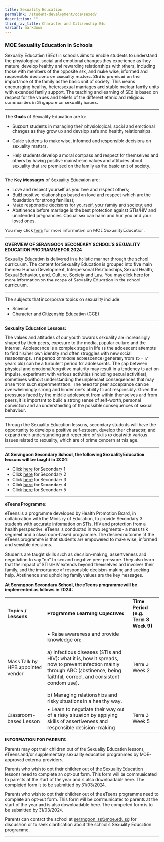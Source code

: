 ```yaml
---
title: Sexuality Education
permalink: /student-development/cce/sexed/
description: ""
third_nav_title: Character and Citizenship Edu
variant: markdown
---
```

### MOE Sexuality Education in Schools


Sexuality Education (SEd) in schools aims to enable students to understand the physiological, social and emotional changes they experience as they mature, develop healthy and rewarding relationships with others, including those with members of the opposite sex, and make wise, informed and responsible decisions on sexuality matters. SEd is premised on the importance of the family as the basic unit of society. This means encouraging healthy, heterosexual marriages and stable nuclear family units with extended family support. The teaching and learning of SEd is based on respect for the values and beliefs of the different ethnic and religious communities in Singapore on sexuality issues.
<hr>

The **Goals** of Sexuality Education are to:

* Support students in managing their physiological, social and emotional changes as they grow up and develop safe and healthy relationships.

* Guide students to make wise, informed and responsible decisions on sexuality matters.

* Help students develop a moral compass and respect for themselves and others by having positive mainstream values and attitudes about sexuality that are premised on the family as the basic unit of society. 
<hr>

The **Key Messages** of Sexuality Education are:

* Love and respect yourself as you love and respect others;
* Build positive relationships based on love and respect (which are the foundation for strong families);
* Make responsible decisions for yourself, your family and society; and
* Abstinence before marriage is the best protection against STIs/HIV and unintended pregnancies. Casual sex can harm and hurt you and your loved ones.

You may click [here](https://go.gov.sg/moe-sexuality-education) for more information on MOE Sexuality Education.

<hr>

**OVERVIEW OF SERANGOON SECONDARY SCHOOL’S SEXUALITY EDUCATION PROGRAMME FOR 2024**

Sexuality Education is delivered in a holistic manner through the school curriculum. The content for Sexuality Education is grouped into five main themes: Human Development, Interpersonal Relationships, Sexual Health, Sexual Behaviour, and, Culture, Society and Law. You may click [here](https://go.gov.sg/moe-sexuality-education-scope) for more information on the scope of Sexuality Education in the school curriculum.
<hr>

The subjects that incorporate topics on sexuality include: 
* Science 
* Character and Citizenship Education (CCE)

<hr>

**Sexuality Education Lessons:**

The values and attitudes of our youth towards sexuality are increasingly shaped by their peers, exposure to the media, popular culture and the internet. Adolescence is a complex stage in life as the adolescent attempts to find his/her own identity and often struggles with new social relationships. The period of middle adolescence (generally from 15 – 17 years old) can be a turbulent period for adolescents. The gap between physical and emotional/cognitive maturity may result in a tendency to act on impulse, experiment with various activities (including sexual activities), sometimes without understanding the unpleasant consequences that may arise from such experimentation. The need for peer acceptance can be overwhelmingly strong and hinder one’s ability to act responsibly.  Given the pressures faced by the middle adolescent from within themselves and from peers, it is important to build a strong sense of self-worth, personal conviction and an understanding of the possible consequences of sexual behaviour. 
<hr>

Through the Sexuality Education lessons, secondary students will have the opportunity to develop a positive self-esteem, develop their character, and expand their understanding and repertoire of skills to deal with various issues related to sexuality, which are of prime concern at this age.
<hr>

**At Serangoon Secondary School, the following Sexuality Education lessons will be taught in 2024:**



* Click [here](/files/Sexuality%20Education/2024/Sec_1_SexEd_2024.pdf) for Secondary 1
* Click [here](/files/Sexuality%20Education/2024/Sec_2_SexEd_2024.pdf) for Secondary 2
* Click [here](/files/Sexuality%20Education/2024/Sec_3_SexEd_2024.pdf) for Secondary 3
* Click [here](/files/Sexuality%20Education/2024/Sec_4_SexEd_2024.pdf) for Secondary 4
* Click [here](/files/Sexuality%20Education/2024/Sec_5_SexEd_2024.pdf) for Secondary 5

<hr>

**eTeens Programme:**

eTeens is a programme developed by Health Promotion Board, in collaboration with the Ministry of Education, to provide Secondary 3 students with accurate information on STIs, HIV and protection from a health perspective. eTeens is conducted in two segments – a mass talk segment and a classroom-based programme. The desired outcome of the eTeens programme is that students are empowered to make wise, informed and sensible decisions.

Students are taught skills such as decision-making, assertiveness and negotiation to say “no” to sex and negative peer pressure. They also learn that the impact of STIs/HIV extends beyond themselves and involves their family, and the importance of responsible decision-making and seeking help. Abstinence and upholding family values are the key messages.

**At Serangoon Secondary School, the eTeens programme will be implemented as follows in 2024:**
<table>
    <tbody><tr>
			<td><b>Topics / Lessons</b></td>
        <td><b>Programme Learning Objectives</b></td>
			 <td><b>Time Period (e.g. Term 3 Week 9)</b></td>
    </tr>
			<tr>
        <td>Mass Talk by HPB appointed vendor </td>
        <td>•	Raise awareness and provide knowledge on:
<br><br>a)	Infectious diseases (STIs and HIV): what it is, how it spreads, how to prevent infection mainly through ABC (abstinence, being faithful, correct, and consistent condom use).
<br><br>b)	Managing relationships and risky situations in a healthy way.
</td>
        <td>Term 3 Week 2</td>
    </tr>
			<tr>
        <td>Classroom-based Lesson</td>
        <td>•	Learn to negotiate their way out of a risky situation by applying skills of assertiveness and responsible decision-making</td>
        <td>Term 3 Week 5</td>
    </tr>
</tbody></table>

**INFORMATION FOR PARENTS**

Parents may opt their children out of the Sexuality Education lessons, eTeens and/or supplementary sexuality education programmes by MOE-approved external providers.

Parents who wish to opt their children out of the Sexuality Education lessons need to complete an opt-out form. This form will be communicated to parents at the start of the year and is also downloadable here. The completed form is to be submitted by 31/03/2024.

Parents who wish to opt their children out of the eTeens programme need to complete an opt-out form. This form will be communicated to parents at the start of the year and is also downloadable here.  The completed form is to be submitted by 31/03/2024.

Parents can contact the school at serangoon_ss@moe.edu.sg for discussion or to seek clarification about the school’s Sexuality Education programme.

<hr>